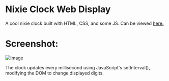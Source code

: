 # Nixie Clock Web Display  

A cool nixie clock built with HTML, CSS, and some JS.
Can be viewed [here.](https://0xthunder.github.io/nixie-clock)  

# Screenshot:
![image](https://github.com/user-attachments/assets/794cd89c-5ff5-4113-9b09-590b47858a44)

The clock updates every millisecond using JavaScript's setInterval(), modifying the DOM to change displayed digits.
